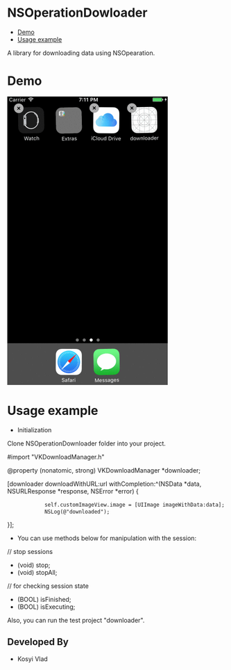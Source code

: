 # NSOperationDowloader

* [Demo](#demo)
* [Usage example](#usage-example)

A library for downloading data using NSOpearation. 

# Demo

![](https://github.com/vlaskos/NSOperation_Dowloader/blob/master/example.gif)

# Usage example

- Initialization 

Clone NSOperationDownloader folder into your project.

#import "VKDownloadManager.h"

@property (nonatomic, strong) VKDownloadManager *downloader;

[downloader downloadWithURL:url
            withCompletion:^(NSData *data, NSURLResponse *response, NSError *error) {
            
                self.customImageView.image = [UIImage imageWithData:data];
                NSLog(@"downloaded");
}];

- You can use methods below for manipulation with the session: 

// stop sessions
- (void) stop;
- (void) stopAll; 

// for checking session state
- (BOOL) isFinished; 
- (BOOL) isExecuting;

Also, you can run the test project "downloader".

Developed By
------------
* Kosyi Vlad
